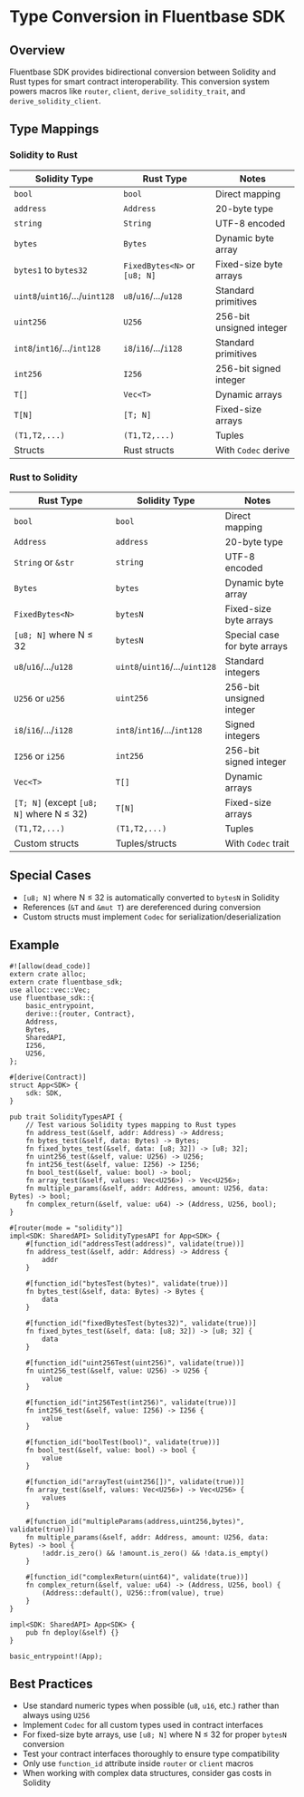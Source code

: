 # Type Conversion in Fluentbase SDK

## Overview

Fluentbase SDK provides bidirectional conversion between Solidity and Rust types for smart contract interoperability. This conversion system powers macros like `router`, `client`, `derive_solidity_trait`, and `derive_solidity_client`.

## Type Mappings

### Solidity to Rust

| Solidity Type | Rust Type | Notes |
|--------------|-----------|-------|
| `bool` | `bool` | Direct mapping |
| `address` | `Address` | 20-byte type |
| `string` | `String` | UTF-8 encoded |
| `bytes` | `Bytes` | Dynamic byte array |
| `bytes1` to `bytes32` | `FixedBytes<N>` or `[u8; N]` | Fixed-size byte arrays |
| `uint8`/`uint16`/.../`uint128` | `u8`/`u16`/.../`u128` | Standard primitives |
| `uint256` | `U256` | 256-bit unsigned integer |
| `int8`/`int16`/.../`int128` | `i8`/`i16`/.../`i128` | Standard primitives |
| `int256` | `I256` | 256-bit signed integer |
| `T[]` | `Vec<T>` | Dynamic arrays |
| `T[N]` | `[T; N]` | Fixed-size arrays |
| `(T1,T2,...)` | `(T1,T2,...)` | Tuples |
| Structs | Rust structs | With `Codec` derive |

### Rust to Solidity

| Rust Type | Solidity Type | Notes |
|-----------|--------------|-------|
| `bool` | `bool` | Direct mapping |
| `Address` | `address` | 20-byte type |
| `String` or `&str` | `string` | UTF-8 encoded |
| `Bytes` | `bytes` | Dynamic byte array |
| `FixedBytes<N>` | `bytesN` | Fixed-size byte arrays |
| `[u8; N]` where N ≤ 32 | `bytesN` | Special case for byte arrays |
| `u8`/`u16`/.../`u128` | `uint8`/`uint16`/.../`uint128` | Standard integers |
| `U256` or `u256` | `uint256` | 256-bit unsigned integer |
| `i8`/`i16`/.../`i128` | `int8`/`int16`/.../`int128` | Signed integers |
| `I256` or `i256` | `int256` | 256-bit signed integer |
| `Vec<T>` | `T[]` | Dynamic arrays |
| `[T; N]` (except `[u8; N]` where N ≤ 32) | `T[N]` | Fixed-size arrays |
| `(T1,T2,...)` | `(T1,T2,...)` | Tuples |
| Custom structs | Tuples/structs | With `Codec` trait |

## Special Cases

- `[u8; N]` where N ≤ 32 is automatically converted to `bytesN` in Solidity
- References (`&T` and `&mut T`) are dereferenced during conversion
- Custom structs must implement `Codec` for serialization/deserialization

## Example

```rust, ignore
#![allow(dead_code)]
extern crate alloc;
extern crate fluentbase_sdk;
use alloc::vec::Vec;
use fluentbase_sdk::{
    basic_entrypoint,
    derive::{router, Contract},
    Address,
    Bytes,
    SharedAPI,
    I256,
    U256,
};

#[derive(Contract)]
struct App<SDK> {
    sdk: SDK,
}

pub trait SolidityTypesAPI {
    // Test various Solidity types mapping to Rust types
    fn address_test(&self, addr: Address) -> Address;
    fn bytes_test(&self, data: Bytes) -> Bytes;
    fn fixed_bytes_test(&self, data: [u8; 32]) -> [u8; 32];
    fn uint256_test(&self, value: U256) -> U256;
    fn int256_test(&self, value: I256) -> I256;
    fn bool_test(&self, value: bool) -> bool;
    fn array_test(&self, values: Vec<U256>) -> Vec<U256>;
    fn multiple_params(&self, addr: Address, amount: U256, data: Bytes) -> bool;
    fn complex_return(&self, value: u64) -> (Address, U256, bool);
}

#[router(mode = "solidity")]
impl<SDK: SharedAPI> SolidityTypesAPI for App<SDK> {
    #[function_id("addressTest(address)", validate(true))]
    fn address_test(&self, addr: Address) -> Address {
        addr
    }

    #[function_id("bytesTest(bytes)", validate(true))]
    fn bytes_test(&self, data: Bytes) -> Bytes {
        data
    }

    #[function_id("fixedBytesTest(bytes32)", validate(true))]
    fn fixed_bytes_test(&self, data: [u8; 32]) -> [u8; 32] {
        data
    }

    #[function_id("uint256Test(uint256)", validate(true))]
    fn uint256_test(&self, value: U256) -> U256 {
        value
    }

    #[function_id("int256Test(int256)", validate(true))]
    fn int256_test(&self, value: I256) -> I256 {
        value
    }

    #[function_id("boolTest(bool)", validate(true))]
    fn bool_test(&self, value: bool) -> bool {
        value
    }

    #[function_id("arrayTest(uint256[])", validate(true))]
    fn array_test(&self, values: Vec<U256>) -> Vec<U256> {
        values
    }

    #[function_id("multipleParams(address,uint256,bytes)", validate(true))]
    fn multiple_params(&self, addr: Address, amount: U256, data: Bytes) -> bool {
        !addr.is_zero() && !amount.is_zero() && !data.is_empty()
    }

    #[function_id("complexReturn(uint64)", validate(true))]
    fn complex_return(&self, value: u64) -> (Address, U256, bool) {
        (Address::default(), U256::from(value), true)
    }
}

impl<SDK: SharedAPI> App<SDK> {
    pub fn deploy(&self) {}
}

basic_entrypoint!(App);
```

## Best Practices

- Use standard numeric types when possible (`u8`, `u16`, etc.) rather than always using `U256`
- Implement `Codec` for all custom types used in contract interfaces
- For fixed-size byte arrays, use `[u8; N]` where N ≤ 32 for proper `bytesN` conversion
- Test your contract interfaces thoroughly to ensure type compatibility
- Only use `function_id` attribute inside `router` or `client` macros
- When working with complex data structures, consider gas costs in Solidity
